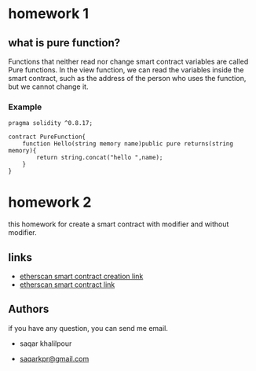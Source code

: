 # homework 1
## what is pure function?
Functions that neither read nor change 
smart contract variables are called 
Pure functions.
In the view function, we can read the variables inside the smart contract, such as the address of the person who uses the function, but we cannot change it.


### Example

```solidity
pragma solidity ^0.8.17;

contract PureFunction{
    function Hello(string memory name)public pure returns(string memory){
        return string.concat("hello ",name);
    }
}
```

# homework 2
 this homework for create a smart contract with modifier and without modifier.
## links

- [etherscan  smart contract creation link  ](https://goerli.etherscan.io/tx/0x88a118358cacd4bf94cd8d0cb4637c4deb15c53319a961936d0d38dd8fe0ad32)
- [etherscan smart contract link](https://goerli.etherscan.io/address/0x45cae19f4ae03ec04e3987b91f7716be19a2c9a4)
## Authors


if you have any question, you can send me email. 

* saqar khalilpour

* [saqarkpr@gmail.com](saqarkpr@gmail.com)

